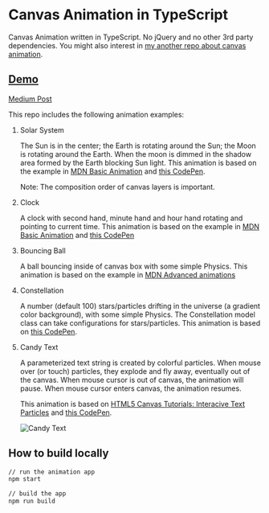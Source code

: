 # Canvas Animation in TypeScript

Canvas Animation written in TypeScript. No jQuery and no other 3rd party dependencies. You might also interest in [my another repo about canvas animation](https://github.com/changhuixu/canvas-animation-step-by-step).

## [Demo](https://canvas-animations.firebaseapp.com/)

[Medium Post](https://medium.com/@changhuixu/canvas-animations-in-typescript-97ba0163cb19)

This repo includes the following animation examples:

1. Solar System

   The Sun is in the center; the Earth is rotating around the Sun; the Moon is rotating around the Earth. When the moon is dimmed in the shadow area formed by the Earth blocking Sun light. This animation is based on the example in [MDN Basic Animation](https://developer.mozilla.org/en-US/docs/Web/API/Canvas_API/Tutorial/Basic_animations) and [this CodePen](https://codepen.io/anon/pen/bjVvMy).

   Note: The composition order of canvas layers is important.

1. Clock

   A clock with second hand, minute hand and hour hand rotating and pointing to current time. This animation is based on the example in [MDN Basic Animation](https://developer.mozilla.org/en-US/docs/Web/API/Canvas_API/Tutorial/Basic_animations) and [this CodePen](https://codepen.io/anon/pen/QBjmBW)

1. Bouncing Ball

   A ball bouncing inside of canvas box with some simple Physics. This animation is based on the example in [MDN Advanced animations](https://developer.mozilla.org/en-US/docs/Web/API/Canvas_API/Tutorial/Advanced_animations)

1. Constellation

   A number (default 100) stars/particles drifting in the universe (a gradient color background), with some simple Physics. The Constellation model class can take configurations for stars/particles. This animation is based on [this CodePen](https://codepen.io/acauamontiel/pen/mJdnw).

1. Candy Text

   A parameterized text string is created by colorful particles. When mouse over (or touch) particles, they explode and fly away, eventually out of the canvas. When mouse cursor is out of canvas, the animation will pause. When mouse cursor enters canvas, the animation resumes.

   This animation is based on [HTML5 Canvas Tutorials: Interacive Text Particles](https://www.html5canvastutorials.com/advanced/html5-canvas-interactive-text-particles/) and [this CodePen](https://codepen.io/anon/pen/ZjGqRg).

   ![Candy Text](candy.png)

## How to build locally

```sh
// run the animation app
npm start

// build the app
npm run build
```

